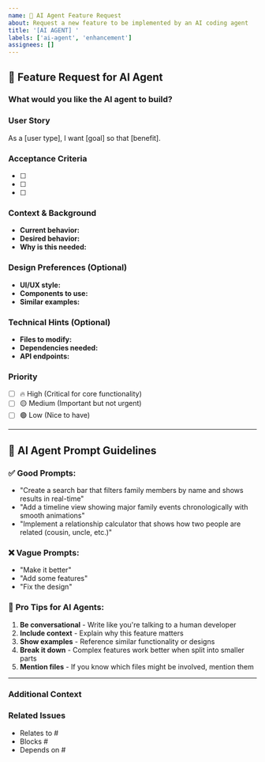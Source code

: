 ```yaml
---
name: 🚀 AI Agent Feature Request
about: Request a new feature to be implemented by an AI coding agent
title: '[AI AGENT] '
labels: ['ai-agent', 'enhancement']
assignees: []
---
```


## 🎯 Feature Request for AI Agent

### **What would you like the AI agent to build?**
<!-- Write a clear, conversational description of what you want. Think of this as talking to a human developer. -->



### **User Story**
<!-- Describe this from a user's perspective -->
As a [user type], I want [goal] so that [benefit].

### **Acceptance Criteria**
<!-- List specific requirements that define "done" -->
- [ ] 
- [ ] 
- [ ] 

### **Context & Background**
<!-- Help the AI understand the broader context -->
- **Current behavior:** 
- **Desired behavior:** 
- **Why is this needed:** 

### **Design Preferences** (Optional)
<!-- Any specific design or technical preferences -->
- **UI/UX style:** 
- **Components to use:** 
- **Similar examples:** 

### **Technical Hints** (Optional)
<!-- Any technical details that might help the AI -->
- **Files to modify:** 
- **Dependencies needed:** 
- **API endpoints:** 

### **Priority**
- [ ] 🔥 High (Critical for core functionality)
- [ ] 🟡 Medium (Important but not urgent)
- [ ] 🟢 Low (Nice to have)

---

## 📝 AI Agent Prompt Guidelines

### ✅ **Good Prompts:**
- "Create a search bar that filters family members by name and shows results in real-time"
- "Add a timeline view showing major family events chronologically with smooth animations"
- "Implement a relationship calculator that shows how two people are related (cousin, uncle, etc.)"

### ❌ **Vague Prompts:**
- "Make it better"
- "Add some features"
- "Fix the design"

### 🎯 **Pro Tips for AI Agents:**
1. **Be conversational** - Write like you're talking to a human developer
2. **Include context** - Explain why this feature matters
3. **Show examples** - Reference similar functionality or designs
4. **Break it down** - Complex features work better when split into smaller parts
5. **Mention files** - If you know which files might be involved, mention them

---

### **Additional Context**
<!-- Add screenshots, mockups, or links to examples -->



### **Related Issues**
<!-- Link any related issues or PRs -->
- Relates to #
- Blocks #
- Depends on #
